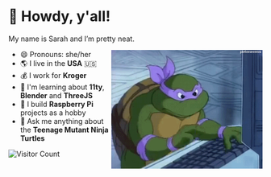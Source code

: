 # 🤠 Howdy, y'all!

My name is Sarah and I’m pretty neat.

<img src='https://github.com/zarahzachz/zarahzachz/blob/master/donnie.gif' alt='Donatello from Teenage Mutant Ninja Turtles types wildly on 90s desktop computer' width='300px' align='right'/>

- 😄 Pronouns: she/her
- 🌎 I live in the **USA** 🇺🇸
- 💰 I work for **Kroger**
- 🌱 I'm learning about **11ty**, **Blender** and **ThreeJS**
- 🔭 I build **Raspberry Pi** projects as a hobby
- 💬 Ask me anything about the **Teenage Mutant Ninja Turtles**

![Visitor Count](https://profile-counter.glitch.me/zarahzachz/count.svg)
